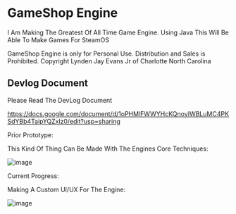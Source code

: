 # GameShop Engine

I Am Making The Greatest Of All Time Game Engine.  Using Java This Will Be Able To Make Games For SteamOS

GameShop Engine is only for Personal Use.  Distribution and Sales is Prohibited.  Copyright Lynden Jay Evans Jr of Charlotte North Carolina

## Devlog Document

Please Read The DevLog Document

https://docs.google.com/document/d/1oPHMlFWWYHcKQnoyIWBLuMC4PKSdYBb4TaipYQZxlz0/edit?usp=sharing

Prior Prototype:

This Kind Of Thing Can Be Made With The Engines Core Techniques:

![image](https://drive.google.com/uc?export=view&id=134fFVeEGZrBfFEFTc5Fb9OCQgtnCwZ07)

Current Progress:

Making A Custom UI/UX For The Engine:

![image](https://drive.google.com/uc?export=view&id=14rDscu0tAYZv4uDWybQXsdrQnWY7RDHA)
